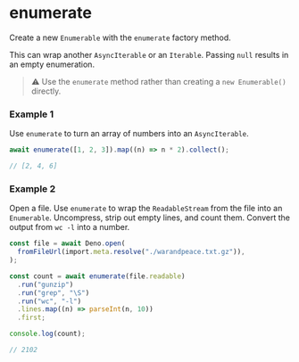 # enumerate

Create a new `Enumerable` with the `enumerate` factory method.

This can wrap another `AsyncIterable` or an `Iterable`. Passing `null` results
in an empty enumeration.

> ⚠️ Use the `enumerate` method rather than creating a `new Enumerable()`
> directly.

### Example 1

Use `enumerate` to turn an array of numbers into an `AsyncIterable`.

```typescript
await enumerate([1, 2, 3]).map((n) => n * 2).collect();

// [2, 4, 6]
```

### Example 2

Open a file. Use `enumerate` to wrap the `ReadableStream` from the file into an
`Enumerable`. Uncompress, strip out empty lines, and count them. Convert the
output from `wc -l` into a number.

```typescript
const file = await Deno.open(
  fromFileUrl(import.meta.resolve("./warandpeace.txt.gz")),
);

const count = await enumerate(file.readable)
  .run("gunzip")
  .run("grep", "\S")
  .run("wc", "-l")
  .lines.map((n) => parseInt(n, 10))
  .first;

console.log(count);

// 2102
```
